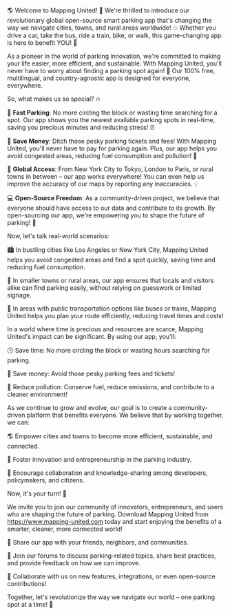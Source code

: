 🌎 Welcome to Mapping United! 🚗 We're thrilled to introduce our revolutionary global open-source smart parking app that's changing the way we navigate cities, towns, and rural areas worldwide! 💥 Whether you drive a car, take the bus, ride a train, bike, or walk, this game-changing app is here to benefit YOU! 🎉

As a pioneer in the world of parking innovation, we're committed to making your life easier, more efficient, and sustainable. With Mapping United, you'll never have to worry about finding a parking spot again! 🙌 Our 100% free, multilingual, and country-agnostic app is designed for everyone, everywhere.

So, what makes us so special? 🔥

🔹 **Fast Parking**: No more circling the block or wasting time searching for a spot. Our app shows you the nearest available parking spots in real-time, saving you precious minutes and reducing stress! ⏰

💸 **Save Money**: Ditch those pesky parking tickets and fees! With Mapping United, you'll never have to pay for parking again. Plus, our app helps you avoid congested areas, reducing fuel consumption and pollution! 🚨

🌟 **Global Access**: From New York City to Tokyo, London to Paris, or rural towns in between – our app works everywhere! You can even help us improve the accuracy of our maps by reporting any inaccuracies. 💡

💻 **Open-Source Freedom**: As a community-driven project, we believe that everyone should have access to our data and contribute to its growth. By open-sourcing our app, we're empowering you to shape the future of parking! 🌟

Now, let's talk real-world scenarios:

🏙️ In bustling cities like Los Angeles or New York City, Mapping United helps you avoid congested areas and find a spot quickly, saving time and reducing fuel consumption.

🚗 In smaller towns or rural areas, our app ensures that locals and visitors alike can find parking easily, without relying on guesswork or limited signage.

🚌 In areas with public transportation options like buses or trains, Mapping United helps you plan your route efficiently, reducing travel times and costs!

In a world where time is precious and resources are scarce, Mapping United's impact can be significant. By using our app, you'll:

🕒 Save time: No more circling the block or wasting hours searching for parking.

💸 Save money: Avoid those pesky parking fees and tickets!

💪 Reduce pollution: Conserve fuel, reduce emissions, and contribute to a cleaner environment!

As we continue to grow and evolve, our goal is to create a community-driven platform that benefits everyone. We believe that by working together, we can:

🌎 Empower cities and towns to become more efficient, sustainable, and connected.

💼 Foster innovation and entrepreneurship in the parking industry.

💬 Encourage collaboration and knowledge-sharing among developers, policymakers, and citizens.

Now, it's your turn! 🎉

We invite you to join our community of innovators, entrepreneurs, and users who are shaping the future of parking. Download Mapping United from https://www.mapping-united.com today and start enjoying the benefits of a smarter, cleaner, more connected world!

📨 Share our app with your friends, neighbors, and communities.

💬 Join our forums to discuss parking-related topics, share best practices, and provide feedback on how we can improve.

💪 Collaborate with us on new features, integrations, or even open-source contributions!

Together, let's revolutionize the way we navigate our world – one parking spot at a time! 🚗